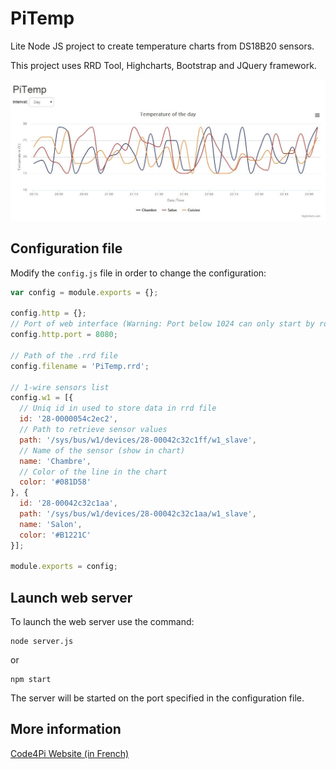 # PiTemp

Lite Node JS project to create temperature charts from DS18B20 sensors.

This project uses RRD Tool, Highcharts, Bootstrap and JQuery framework.

![alt text](preview.jpg "PiTemp Preview")

## Configuration file

Modify the `config.js` file in order to change the configuration:

```javascript
var config = module.exports = {};

config.http = {};
// Port of web interface (Warning: Port below 1024 can only start by root user)
config.http.port = 8080;

// Path of the .rrd file
config.filename = 'PiTemp.rrd';

// 1-wire sensors list
config.w1 = [{
  // Uniq id in used to store data in rrd file
  id: '28-0000054c2ec2',
  // Path to retrieve sensor values
  path: '/sys/bus/w1/devices/28-00042c32c1ff/w1_slave',
  // Name of the sensor (show in chart)
  name: 'Chambre',
  // Color of the line in the chart
  color: '#081D58'
}, {
  id: '28-00042c32c1aa',
  path: '/sys/bus/w1/devices/28-00042c32c1aa/w1_slave',
  name: 'Salon',
  color: '#B1221C'
}];

module.exports = config;
```

## Launch web server

To launch the web server use the command:
```shell
node server.js
```
or
```shell
npm start
```

The server will be started on the port specified in the configuration file.

## More information
[Code4Pi Website (in French)](https://code4pi.fr/2015/11/suivi-de-temperature-raspberry-pi-sonde-1-wire-ds18b20/)